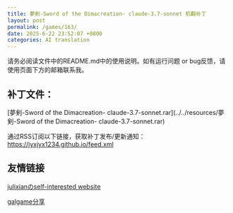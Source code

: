 ```yaml
---
title: 夢剣-Sword of the Dimacreation- claude-3.7-sonnet 机翻补丁
layout: post
permalink: /games/163/
date: 2025-6-22 23:52:07 +0800
categories: AI translation
---
```



请务必阅读文件中的README.md中的使用说明。如有运行问题 or bug反馈，请使用页面下方的邮箱联系我。



## 补丁文件：

[夢剣-Sword of the Dimacreation- claude-3.7-sonnet.rar](../../resources/夢剣-Sword of the Dimacreation- claude-3.7-sonnet.rar)

 

通过RSS订阅以下链接，获取补丁发布/更新通知：https://jyxjyx1234.github.io/feed.xml

## 友情链接

[julixianのself-interested website](https://julixian-siw.worldsystem.top/) 

[galgame分享](https://t.me/galgpt)